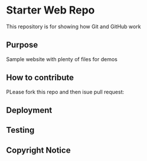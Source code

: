 # Starter Web Repo

This repository is for showing how Git and GitHub work

## Purpose

Sample website with plenty of files for demos

## How to contribute
PLease fork this repo and then isue pull request:
## Deployment

## Testing

## Copyright Notice